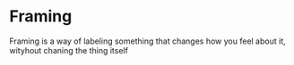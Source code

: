 # Framing


Framing is a way of labeling something that changes how you feel about it, wityhout chaning the thing itself
